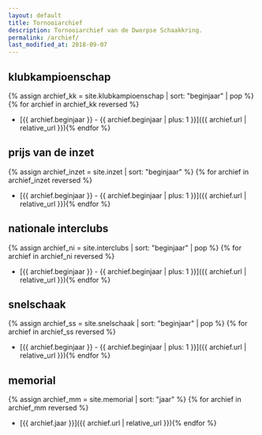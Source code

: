 ```yaml
---
layout: default
title: Tornooiarchief
description: Tornooiarchief van de Dworpse Schaakkring.
permalink: /archief/
last_modified_at: 2018-09-07
---
```

## klubkampioenschap

{% assign archief_kk = site.klubkampioenschap | sort: "beginjaar" | pop %}
{% for archief in archief_kk reversed %}
- [{{ archief.beginjaar }} - {{ archief.beginjaar | plus: 1 }}]({{ archief.url | relative_url }}){% endfor %}

## prijs van de inzet

{% assign archief_inzet = site.inzet | sort: "beginjaar" %}
{% for archief in archief_inzet reversed %}
- [{{ archief.beginjaar }} - {{ archief.beginjaar | plus: 1 }}]({{ archief.url | relative_url }}){% endfor %}

## nationale interclubs

{% assign archief_ni = site.interclubs | sort: "beginjaar" | pop %}
{% for archief in archief_ni reversed %}
- [{{ archief.beginjaar }} - {{ archief.beginjaar | plus: 1 }}]({{ archief.url | relative_url }}){% endfor %}

## snelschaak

{% assign archief_ss = site.snelschaak | sort: "beginjaar" | pop %}
{% for archief in archief_ss reversed %}
- [{{ archief.beginjaar }} - {{ archief.beginjaar | plus: 1 }}]({{ archief.url | relative_url }}){% endfor %}

## memorial

{% assign archief_mm = site.memorial | sort: "jaar" %}
{% for archief in archief_mm reversed %}
- [{{ archief.jaar }}]({{ archief.url | relative_url }}){% endfor %}
